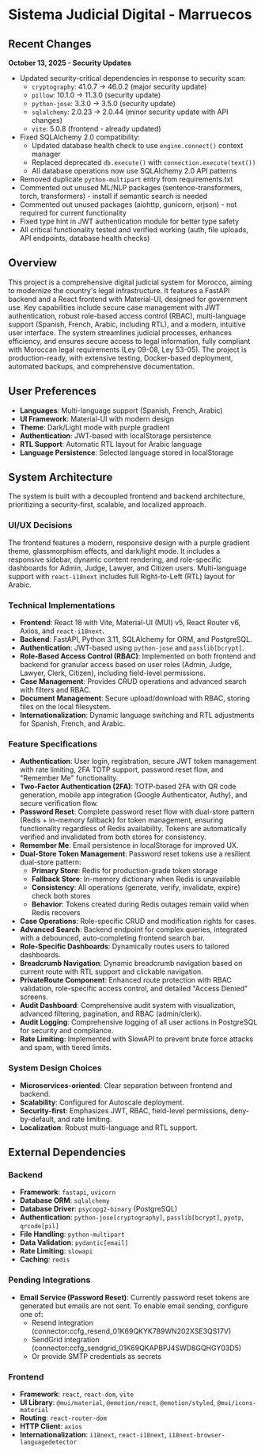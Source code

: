# Sistema Judicial Digital - Marruecos

## Recent Changes
**October 13, 2025 - Security Updates**
- Updated security-critical dependencies in response to security scan:
  - `cryptography`: 41.0.7 → 46.0.2 (major security update)
  - `pillow`: 10.1.0 → 11.3.0 (security update)
  - `python-jose`: 3.3.0 → 3.5.0 (security update)
  - `sqlalchemy`: 2.0.23 → 2.0.44 (minor security update with API changes)
  - `vite`: 5.0.8 (frontend - already updated)
- Fixed SQLAlchemy 2.0 compatibility:
  - Updated database health check to use `engine.connect()` context manager
  - Replaced deprecated `db.execute()` with `connection.execute(text())`
  - All database operations now use SQLAlchemy 2.0 API patterns
- Removed duplicate `python-multipart` entry from requirements.txt
- Commented out unused ML/NLP packages (sentence-transformers, torch, transformers) - install if semantic search is needed
- Commented out unused packages (aiohttp, gunicorn, orjson) - not required for current functionality
- Fixed type hint in JWT authentication module for better type safety
- All critical functionality tested and verified working (auth, file uploads, API endpoints, database health checks)

## Overview
This project is a comprehensive digital judicial system for Morocco, aiming to modernize the country's legal infrastructure. It features a FastAPI backend and a React frontend with Material-UI, designed for government use. Key capabilities include secure case management with JWT authentication, robust role-based access control (RBAC), multi-language support (Spanish, French, Arabic, including RTL), and a modern, intuitive user interface. The system streamlines judicial processes, enhances efficiency, and ensures secure access to legal information, fully compliant with Moroccan legal requirements (Ley 09-08, Ley 53-05). The project is production-ready, with extensive testing, Docker-based deployment, automated backups, and comprehensive documentation.

## User Preferences
- **Languages**: Multi-language support (Spanish, French, Arabic)
- **UI Framework**: Material-UI with modern design
- **Theme**: Dark/Light mode with purple gradient
- **Authentication**: JWT-based with localStorage persistence
- **RTL Support**: Automatic RTL layout for Arabic language
- **Language Persistence**: Selected language stored in localStorage

## System Architecture
The system is built with a decoupled frontend and backend architecture, prioritizing a security-first, scalable, and localized approach.

### UI/UX Decisions
The frontend features a modern, responsive design with a purple gradient theme, glassmorphism effects, and dark/light mode. It includes a responsive sidebar, dynamic content rendering, and role-specific dashboards for Admin, Judge, Lawyer, and Citizen users. Multi-language support with `react-i18next` includes full Right-to-Left (RTL) layout for Arabic.

### Technical Implementations
- **Frontend**: React 18 with Vite, Material-UI (MUI) v5, React Router v6, Axios, and `react-i18next`.
- **Backend**: FastAPI, Python 3.11, SQLAlchemy for ORM, and PostgreSQL.
- **Authentication**: JWT-based using `python-jose` and `passlib[bcrypt]`.
- **Role-Based Access Control (RBAC)**: Implemented on both frontend and backend for granular access based on user roles (Admin, Judge, Lawyer, Clerk, Citizen), including field-level permissions.
- **Case Management**: Provides CRUD operations and advanced search with filters and RBAC.
- **Document Management**: Secure upload/download with RBAC, storing files on the local filesystem.
- **Internationalization**: Dynamic language switching and RTL adjustments for Spanish, French, and Arabic.

### Feature Specifications
- **Authentication**: User login, registration, secure JWT token management with rate limiting, 2FA TOTP support, password reset flow, and "Remember Me" functionality.
- **Two-Factor Authentication (2FA)**: TOTP-based 2FA with QR code generation, mobile app integration (Google Authenticator, Authy), and secure verification flow.
- **Password Reset**: Complete password reset flow with dual-store pattern (Redis + in-memory fallback) for token management, ensuring functionality regardless of Redis availability. Tokens are automatically verified and invalidated from both stores for consistency.
- **Remember Me**: Email persistence in localStorage for improved UX.
- **Dual-Store Token Management**: Password reset tokens use a resilient dual-store pattern:
  - **Primary Store**: Redis for production-grade token storage
  - **Fallback Store**: In-memory dictionary when Redis is unavailable
  - **Consistency**: All operations (generate, verify, invalidate, expire) check both stores
  - **Behavior**: Tokens created during Redis outages remain valid when Redis recovers
- **Case Operations**: Role-specific CRUD and modification rights for cases.
- **Advanced Search**: Backend endpoint for complex queries, integrated with a debounced, auto-completing frontend search bar.
- **Role-Specific Dashboards**: Dynamically routes users to tailored dashboards.
- **Breadcrumb Navigation**: Dynamic breadcrumb navigation based on current route with RTL support and clickable navigation.
- **PrivateRoute Component**: Enhanced route protection with RBAC validation, role-specific access control, and detailed "Access Denied" screens.
- **Audit Dashboard**: Comprehensive audit system with visualization, advanced filtering, pagination, and RBAC (admin/clerk).
- **Audit Logging**: Comprehensive logging of all user actions in PostgreSQL for security and compliance.
- **Rate Limiting**: Implemented with SlowAPI to prevent brute force attacks and spam, with tiered limits.

### System Design Choices
- **Microservices-oriented**: Clear separation between frontend and backend.
- **Scalability**: Configured for Autoscale deployment.
- **Security-first**: Emphasizes JWT, RBAC, field-level permissions, deny-by-default, and rate limiting.
- **Localization**: Robust multi-language and RTL support.

## External Dependencies

### Backend
- **Framework**: `fastapi`, `uvicorn`
- **Database ORM**: `sqlalchemy`
- **Database Driver**: `psycopg2-binary` (PostgreSQL)
- **Authentication**: `python-jose[cryptography]`, `passlib[bcrypt]`, `pyotp`, `qrcode[pil]`
- **File Handling**: `python-multipart`
- **Data Validation**: `pydantic[email]`
- **Rate Limiting**: `slowapi`
- **Caching**: `redis`

### Pending Integrations
- **Email Service (Password Reset)**: Currently password reset tokens are generated but emails are not sent. To enable email sending, configure one of:
  - Resend integration (connector:ccfg_resend_01K69QKYK789WN202XSE3QS17V)
  - SendGrid integration (connector:ccfg_sendgrid_01K69QKAPBPJ4SWD8GQHGY03D5)
  - Or provide SMTP credentials as secrets

### Frontend
- **Framework**: `react`, `react-dom`, `vite`
- **UI Library**: `@mui/material`, `@emotion/react`, `@emotion/styled`, `@mui/icons-material`
- **Routing**: `react-router-dom`
- **HTTP Client**: `axios`
- **Internationalization**: `i18next`, `react-i18next`, `i18next-browser-languagedetector`
